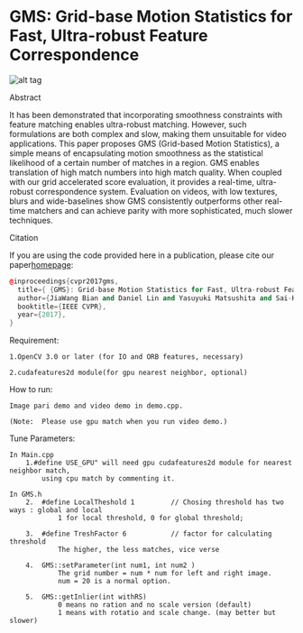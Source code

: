 # GMS: Grid-base Motion Statistics for Fast, Ultra-robust Feature Correspondence

![alt tag](http://mmcheng.net/wp-content/uploads/2017/03/dog_ours.jpg)

Abstract

It has been demonstrated that incorporating smoothness constraints with feature matching enables ultra-robust matching. However, such formulations are both complex and slow, making them unsuitable for video applications. This paper proposes GMS (Grid-based Motion Statistics), a simple means of encapsulating motion smoothness as the statistical likelihood of a certain number of matches in a region. GMS enables translation of high match numbers into high match quality. When coupled with our grid accelerated score evaluation, it provides a real-time, ultra-robust correspondence system. Evaluation on videos, with low textures, blurs and wide-baselines show GMS consistently outperforms other real-time matchers and can achieve parity with more sophisticated, much slower techniques.

Citation

If you are using the code provided here in a publication, please cite our paper[homepage](https://jwbian.net/gms): 

```cpp
@inproceedings{cvpr2017gms,
  title={ {GMS}: Grid-base Motion Statistics for Fast, Ultra-robust Feature Correspondence}, 
  author={JiaWang Bian and Daniel Lin and Yasuyuki Matsushita and Sai-Kit Yeung and Tan Dat Nguyen and Ming-Ming Cheng},
  booktitle={IEEE CVPR},
  year={2017},
}
```


Requirement:

	1.OpenCV 3.0 or later (for IO and ORB features, necessary)

	2.cudafeatures2d module(for gpu nearest neighbor, optional)

How to run:

	Image pari demo and video demo in demo.cpp.

	(Note:	Please use gpu match when you run video demo.)
	
Tune Parameters:

	In Main.cpp
		1.#define USE_GPU" will need gpu cudafeatures2d module for nearest neighbor match, 
			using cpu match by commenting it.
	
	In GMS.h
		2.	#define LocalTheshold 1			// Chosing threshold has two ways : global and local
				1 for local threshold, 0 for global threshold;
				
		3.	#define TreshFactor 6			// factor for calculating threshold
				The higher, the less matches, vice verse
				
		4. 	GMS::setParameter(int num1, int num2 )
				The grid number = num * num for left and right image.
				num = 20 is a normal option.
				
		5. 	GMS::getInlier(int withRS)
				0 means no ration and no scale version (default)
				1 means with rotatio and scale change. (may better but slower)


